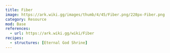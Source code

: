 ```yaml
---
title: Fiber
image: https://ark.wiki.gg/images/thumb/4/45/Fiber.png/228px-Fiber.png
category: Resource
mod: Base
references:
  - url: https://ark.wiki.gg/wiki/Fiber
recipes:
  - structures: [Eternal God Shrine]
---
```

